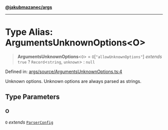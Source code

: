 [**@jakubmazanec/args**](../README.md)

---

# Type Alias: ArgumentsUnknownOptions\<O\>

> **ArgumentsUnknownOptions**\<`O`\> = `O`\[`"allowUnknownOptions"`\] _extends_ `true` ?
> `Record`\<`string`, `unknown`\> : `null`

Defined in:
[args/source/ArgumentsUnknownOptions.ts:4](https://github.com/jakubmazanec/tools/blob/a1a5edf56256b0aa4e209cc73bc7a07f5d7fc236/packages/args/source/ArgumentsUnknownOptions.ts#L4)

Unknown options. Unknown options are always parsed as strings.

## Type Parameters

### O

`O` _extends_ [`ParserConfig`](ParserConfig.md)
